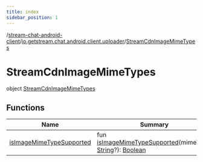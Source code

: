 ```yaml
---
title: index
sidebar_position: 1
---
```

/[stream-chat-android-client](../../index.md)/[io.getstream.chat.android.client.uploader](../index.md)/[StreamCdnImageMimeTypes](index.md)  
  
  
  
# StreamCdnImageMimeTypes  
object [StreamCdnImageMimeTypes](index.md)  
  
## Functions  
  
|  Name |  Summary | 
|---|---|
| <a name="io.getstream.chat.android.client.uploader/StreamCdnImageMimeTypes/isImageMimeTypeSupported/#kotlin.String?/PointingToDeclaration/"></a>[isImageMimeTypeSupported](isImageMimeTypeSupported.md)| <a name="io.getstream.chat.android.client.uploader/StreamCdnImageMimeTypes/isImageMimeTypeSupported/#kotlin.String?/PointingToDeclaration/"></a>fun [isImageMimeTypeSupported](isImageMimeTypeSupported.md)(mimeType: [String](https://kotlinlang.org/api/latest/jvm/stdlib/kotlin/-string/index.html)?): [Boolean](https://kotlinlang.org/api/latest/jvm/stdlib/kotlin/-boolean/index.html)|

